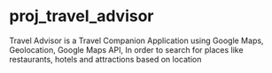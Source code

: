 # proj_travel_advisor
Travel Advisor is a Travel Companion Application using Google Maps, Geolocation, Google Maps API, In order to search for places like restaurants, hotels and attractions based on location
